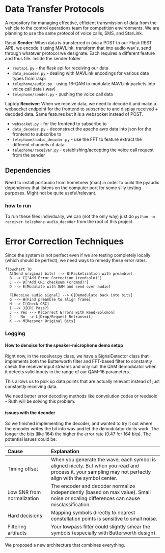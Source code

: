 # Data Transfer Protocols

A repository for managing effective, efficient transmission of data from the vehicle to the control operations team for competition environments. We are planning to use the same protocol of voice calls, SMS, and StarLink.

Raspi **Sender**: When data is transferred in (via a POST to our Flask REST API), we encode it using MAVLink, transform that into audio wav's, send through whatever protocol we designate. Each requires a different feature and thus file. Inside the sender folder

- `restapi.py` - the flask api for receiving our data
- `data_encoder.py` - dealing with MAVLink encodings for various data types from raspi
- `telephone/audio.py` - using 16-QAM to modulate MAVLink packets into voice call data (.wav)
- `telephone/sender.py` - pushing the voice call data

Laptop **Receiver**: When we receive data, we need to decode it and make a websocket endpoint for the frontend to subscribe to and display received + decoded data. Same features but it is a websocket instead of POST.

- `websocket.py` - for the frontend to subscribe to
- `data_decoder.py` - deconstruct the apache avro data into json for the frontend to subscribe to
- `telephone/audio_decoder.py` - use the FFT to feature extract the different channels of data
- `telephone/receiver.py` - establishing/accepting the voice call request from the sender

## Dependencies

Need to install portaudio from homebrew (mac) in order to build the pyaudio dependency that listens on the computer port for some silly testing purposes. Might not be quite useful/relevant.

### how to run

To run these files individually, we can (not the only way) just do `python -m receiver.telephone.audio_decoder` from the root of this project.

# Error Correction Techniques

Since the system is not perfect even if we are testing completely locally (which should be perfect), we need ways to remedy these error rates.

```mermaid
flowchart TD
  A[Send original bits] --> B[Packetization with preamble]
  B --> C["Add Error Correction (reedsolo)"]
  C --> D["Add CRC checksum (crcmod)"]
  D --> E[Modulate with QAM and send over audio]

  F[Receive audio signal] --> G[Demodulate back into bits]
  G --> H[Find preamble to align frame]
  H --> I[Check CRC]
  I --> J{CRC Pass?}
  J -- Yes --> K[Correct Errors with Reed-Solomon]
  J -- No --> L[Drop/Request Retransmit]
  K --> M[Recover Original Bits]
```

### Logging

#### How to denoise for the speaker-microphone demo setup

Right now, in the receiver.py class, we have a SignalDetector class that implements both the Butterworth filter and FFT-based filter to constantly check the receiver input streams and only call the QAM demodulator when it detects valid inputs in the range of our QAM-16 parameters. 

This allows us to pick up data points that are actually relevant instead of just constantly receiving data.

We need better error decoding methods like convolution codes or reedsolo - Ruth will be solving this problem.

#### issues with the decoder

So we finished implementing the decoder, and wanted to try it out where the encoder writes the bit into wav and let the demodulator do its work. The longer the bits (like 164) the higher the error rate (0.47 for 164 bits). The potential issues could be:

| Cause                      | Explanation                                                                                                                                                |
| :------------------------- | :--------------------------------------------------------------------------------------------------------------------------------------------------------- |
| Timing offset              | When you generate the wave, each symbol is aligned nicely. But when you read and process it, your sampling may not perfectly align with the symbol center. |
| Low SNR from normalization | The encoder and decoder normalize independently (based on max value). Small noise or scaling differences can cause misclassification.                      |
| Hard decisions             | Mapping symbols directly to nearest constellation points is sensitive to small noise.                                                                      |
| Filtering artifacts        | Your lowpass filter could slightly smear the symbols (especially with Butterworth design).                                                                 |

We proposed a new architecture that combines everything.
